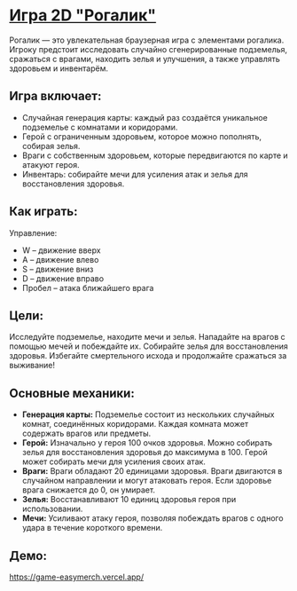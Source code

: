 # [Игра 2D "Рогалик"](https://game-easymerch.vercel.app/)
Рогалик — это увлекательная браузерная игра с элементами рогалика. Игроку предстоит исследовать случайно сгенерированные подземелья, сражаться с врагами, находить зелья и улучшения, а также управлять здоровьем и инвентарём.

## Игра включает:
- Случайная генерация карты: каждый раз создаётся уникальное подземелье с комнатами и коридорами.
- Герой с ограниченным здоровьем, которое можно пополнять, собирая зелья.
- Враги с собственным здоровьем, которые передвигаются по карте и атакуют героя.
- Инвентарь: собирайте мечи для усиления атак и зелья для восстановления здоровья.

## Как играть:
Управление:
- W – движение вверх
- A – движение влево
- S – движение вниз
- D – движение вправо
- Пробел – атака ближайшего врага

## Цели:
Исследуйте подземелье, находите мечи и зелья.
Нападайте на врагов с помощью мечей и побеждайте их.
Собирайте зелья для восстановления здоровья.
Избегайте смертельного исхода и продолжайте сражаться за выживание!

## Основные механики:
- **Генерация карты:**
Подземелье состоит из нескольких случайных комнат, соединённых коридорами.
Каждая комната может содержать врагов или предметы.
- **Герой:**
Изначально у героя 100 очков здоровья.
Можно собирать зелья для восстановления здоровья до максимума в 100.
Герой может собирать мечи для усиления своих атак.
- **Враги:**
Враги обладают 20 единицами здоровья.
Враги двигаются в случайном направлении и могут атаковать героя.
Если здоровье врага снижается до 0, он умирает.
- **Зелья:**
Восстанавливают 10 единиц здоровья героя при использовании.
- **Мечи:**
Усиливают атаку героя, позволяя побеждать врагов с одного удара в течение короткого времени.

## Демо: 
https://game-easymerch.vercel.app/
